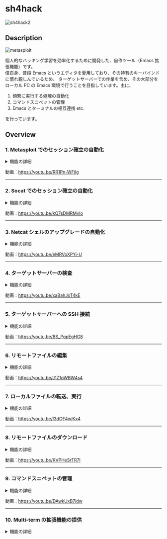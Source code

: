 # sh4hack
![sh4hack2](https://user-images.githubusercontent.com/39334151/194248506-345b6404-ff66-4ae4-90bc-fb29cd95221f.png)

## Description
![metasploit](https://user-images.githubusercontent.com/39334151/194601420-e179b050-6c9c-4dae-829b-fcbe2188e10a.gif)


個人的なハッキング学習を効率化するために開発した、自作ツール（Emacs 拡張機能）です。  
僕自身、普段 Emacs というエディタを愛用しており、その特有のキーバインドに慣れ親しんでいるため、
ターゲットサーバーでの作業を含め、その大部分をローカル PC の Emacs 環境で行うことを目指しています。主に、

1. 頻繁に実行する処理の自動化
2. コマンドスニペットの管理
3. Emacs とターミナルの相互連携 etc. 

を行っています。

## Overview
### 1. Metasploit でのセッション確立の自動化
<details>
  <summary>機能の詳細</summary>

  Metasploit での Meterpreter シェルのセッション確立を自動化します。具体的には、以下の処理を実行します。
  - MSFvenom でのペイロードの生成
  - Metasploit の multi/handler の起動
  - ターゲットサーバーへのペイロードの転送、実行 etc.

  想定シナリオ：  
  既存の脆弱性を利用して、ターゲットサーバーへの侵入に成功したが、既存のシェルでは操作性が良くない場合。
</details>

動画：https://youtu.be/RR1Pn-WFjIg

---

### 2. Socat でのセッション確立の自動化
<details>
  <summary>機能の詳細</summary>

  Socat でのセッション確立を自動化します。具体的には、以下の処理を実行します。
  - Socat のダウンロード
  - Socat リスナーの起動
  - ターゲットサーバーへの Socat の転送、実行 etc.
  
  想定シナリオ：  
  既存の脆弱性を利用して、ターゲットサーバーへの侵入に成功したが、既存のシェルでは操作性が良くない場合。  
</details>

動画：https://youtu.be/kQ7sDMRMvIo

---

### 3. Netcat シェルのアップグレードの自動化
<details>
  <summary>機能の詳細</summary>
  
  Netcat シェルのアップグレード処理を自動実行します。一連の処理完了後には、ターゲットサーバー上で以下の操作が可能になります。
  - Ctrl-f, Ctrl-b, Ctrl-a, Ctrl-e でのカーソル移動
  - Ctrl-i でのコマンド補完
  - Ctrl-n, Ctrl-p でのコマンド履歴の操作
  - Ctrl-l でのターミナルのクリア
  - Ctrl-c でのジョブ停止
  - nano, vi 等のエディタでのファイル編集 etc.
  
  想定シナリオ：  
  既存の脆弱性を利用して、ターゲットサーバーへの侵入に成功し、Netcat シェルのセッションが確立済みの場合。    
</details>

動画：https://youtu.be/eMRVoXPYi-U

---

### 4. ターゲットサーバーの検査
<details>
  <summary>機能の詳細</summary>
  
  ターゲットサーバー上に、特定のユーザーのホームディレクトリ、及び .ssh ディレクトリが存在するかを検査します（SSH に限らず、今後必要に応じて様々な検査項目を追加予定）。
  
  想定シナリオ：  
  既存の脆弱性を利用して、ターゲットサーバーへの侵入に成功したが、既存のシェルでは操作性が良くないため、公開鍵認証による SSH 接続を検討する場合。    
</details>

動画：https://youtu.be/xaBahJoT4kE

---

### 5. ターゲットサーバーへの SSH 接続
<details>
  <summary>機能の詳細</summary>

  Emacs の Tramp という拡張機能を利用して、ターゲットサーバーに SSH 接続することで、ローカル PC の Emacs でリモートファイルを編集できる機能です。パスワード認証、公開鍵認証に対応しています。公開鍵認証の場合、以下の処理を自動化します。

  - 認証に用いるキーペアの生成
  - SSH の config ファイルの生成
  - ターゲットサーバーへの公開鍵の転送、登録
  
  想定シナリオ：  
  既存の脆弱性を利用して、ターゲットサーバーへの侵入に成功したが、既存のシェルでは操作性が良くないため、パスワード認証、または公開鍵認証による SSH 接続を検討する場合。
  
</details>

動画：https://youtu.be/BS_PqpEgHG8

---

### 6. リモートファイルの編集
<details>
  <summary>機能の詳細</summary>
  
  ターゲットサーバーのファイルをダウンロードし、ローカル PC の Emacs で編集する機能です。  
  既存のファイルが存在しない場合、新規作成することも可能です。  
  編集内容はターゲットサーバーに自動的に書き込まれます。

  想定シナリオ：  
  Emacs の Tramp を用いた SSH 接続は動作が重いため、より高速な代替機能を検討する場合。
  
</details>

動画：https://youtu.be/J1Z1pWBW4s4

---

### 7. ローカルファイルの転送、実行
<details>
  <summary>機能の詳細</summary>
  
  ローカル PC のスクリプトをターゲットサーバーに転送し、実行する機能です。  
  実行結果はローカルのファイルに書き込むこともできるため、Emacs で操作可能です。
  
  想定シナリオ：  
  linpeas.sh や LinEnum.sh などのターゲットサーバー情報を列挙するスクリプト等を実行する場合。
    
</details>

動画：https://youtu.be/I3dOF4wjKx4

---

### 8. リモートファイルのダウンロード
<details>
  <summary>機能の詳細</summary>
  
  ターゲットサーバー上のファイルを、ローカル PC にダウンロードする機能です。  
      
</details>

動画：https://youtu.be/KVPHeSrTR7I

---

### 9. コマンドスニペットの管理
<details>
  <summary>機能の詳細</summary>
  
  頻繁に実行するコマンドのスニペットを管理できる機能です。  
  手軽にスニペットを編集したり、ワンタッチでコマンドを実行することができます。  
  実行するコマンドがワードファイルを必要とする場合、選択したファイルのパスが自動的にスニペットに挿入されます。
    
</details>


動画：https://youtu.be/DAwkUxB7idw

---

### 10. Multi-term の拡張機能の提供
<details>
  <summary>機能の詳細</summary>

  Multi-term（Emacs 上で動作するターミナルエミュレーター）ではサポートされていない、Multi-term と Emacs 間のクリップボード共有など、相互連携に必要な機能を提供します。主に以下の機能を可能にします。
  
  - Multi-term でコピーしたテキストを Emacs のクリップボードに保存
  - Multi-term でカット（切り取り）したテキストを Emacs のクリップボードに保存
  - Multi-term で行頭からカットしたテキストを Emacs のクリップボードに保存
  - Multi-term で行末からカットしたテキストを Emacs のクリップボードに保存
  - Multi-term と Emacs で競合するキー（C-x, C-z etc.）における、送信先アプリケーションの切り替え
  - Multi-term のカレントディレクトリのファイルを、Emacs で手軽に検索
</details>